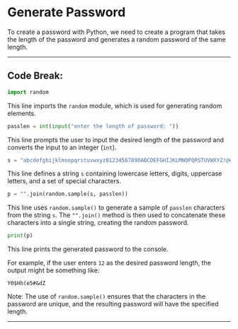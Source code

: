 # Generate Password

To create a password with Python, we need to create a program that takes the length of the password and generates a random password of the same length.

-----

## Code Break:

```python
import random
```

This line imports the `random` module, which is used for generating random elements.

```python
passlen = int(input("enter the length of password: "))
```

This line prompts the user to input the desired length of the password and converts the input to an integer (`int`).

```python
s = "abcdefghijklmnopqrstuvwxyz01234567890ABCDEFGHIJKLMNOPQRSTUVWXYZ!@#$%^&*()?"
```

This line defines a string `s` containing lowercase letters, digits, uppercase letters, and a set of special characters.

```python
p = "".join(random.sample(s, passlen))
```

This line uses `random.sample()` to generate a sample of `passlen` characters from the string `s`. The `"".join()` method is then used to concatenate these characters into a single string, creating the random password.

```python
print(p)
```

This line prints the generated password to the console.

For example, if the user enters `12` as the desired password length, the output might be something like:

```
Y0$Hh(e5#&dZ
```

Note: The use of `random.sample()` ensures that the characters in the password are unique, and the resulting password will have the specified length.

-----